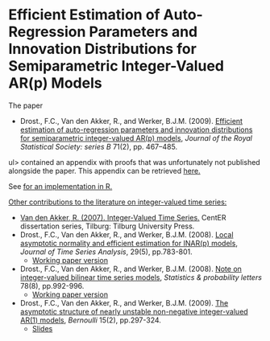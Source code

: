 # Efficient Estimation of Auto-Regression Parameters and Innovation Distributions for Semiparametric Integer-Valued AR(p) Models

The paper
<ul>
 <li> Drost., F.C., Van den Akker, R., and Werker, B.J.M. (2009). <a href="https://doi.org/10.1111/j.1467-9868.2008.00687.x" target="_new"  rel="noopener noreferrer">
  Efficient estimation of auto-regression parameters and innovation distributions for semiparametric integer-valued AR(p) models</a>, <i>Journal of the Royal Statistical Society: series B</i> 71(2), pp. 467–485.
 </li></ul>ul>
contained an appendix with proofs that was unfortunately not published alongside the paper. This appendix can be retrieved <a href="https://github.com/ramonVDAKKER/integer-valued-time-series/blob/main/DvdAW%20(2009%3B%20JRSBB)%20-%20Technical%20Appendix.pdf"  target="_blank"  rel="noopener noreferrer">here.</a> 

See <a href="https://github.com/MFaymon/spINAR" target="_blank"> for an implementation in R.

Other contributions to the literature on integer-valued time series:
<ul>
 <li> Van den Akker, R. (2007). <a href="https://papers.ssrn.com/sol3/papers.cfm?abstract_id=2412998" target="_blank">Integer-Valued Time Series.</a> CentER dissertation series, Tilburg: Tilburg University Press.
 <li> Drost., F.C., Van den Akker, R., and Werker, B.J.M. (2008). <a href="https://doi.org/10.1111/j.1467-9892.2008.00581.x" target="_blank">Local asymptotic normality and efficient estimation for INAR(p) models</a>, <i>Journal of Time Series Analysis</i>, 29(5), pp.783-801.
  <ul>
   <li> <a href="https://papers.ssrn.com/sol3/papers.cfm?abstract_id=905487" target="_blank">Working paper version</a>
  </ul>
 <li>  Drost., F.C., Van den Akker, R., and Werker, B.J.M. (2008).  <a href="https://doi.org/10.1016/j.spl.2007.10.008" target="_blank"  rel="noopener noreferrer">
   Note on integer-valued bilinear time series models</a>, <i>Statistics & probability letters</i> 78(8), pp.992-996.
  <ul>
   <li> <a href="https://papers.ssrn.com/sol3/papers.cfm?abstract_id=1004283" target="_blank">Working paper version</a>
  </ul>
<li>  Drost., F.C., Van den Akker, R., and Werker, B.J.M. (2009). <a href="https://doi.org/10.3150/08-BEJ153" target="_blank"  rel="noopener noreferrer">The asymptotic structure of nearly unstable non-negative integer-valued AR(1) models</a>, <i>Bernoulli</i> 15(2), pp.297-324.
     <ul><li><a href="https://github.com/ramonVDAKKER/research-nonstationary-time-series-panel-data/blob/main/slides%20-%20nearly%20unstable%20INAR.pdf">Slides</a>
    </ul>
 </ul>
  
